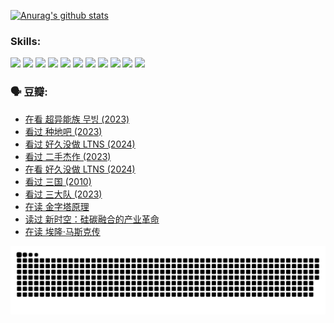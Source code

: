 
[![Anurag's github stats](https://github-readme-stats.vercel.app/api?username=w940853815)](https://github.com/anuraghazra/github-readme-stats)

### Skills:

<code><img height="32" src="https://cdn.jsdelivr.net/npm/simple-icons@v5/icons/python.svg"></code>
<code><img height="32" src="https://cdn.jsdelivr.net/npm/simple-icons@v5/icons/javascript.svg"></code>
<code><img height="32" src="https://cdn.jsdelivr.net/npm/simple-icons@v5/icons/django.svg"></code>
<code><img height="32" src="https://cdn.jsdelivr.net/npm/simple-icons@v5/icons/flask.svg"></code>
<code><img height="32" src="https://cdn.jsdelivr.net/npm/simple-icons@v5/icons/vuetify.svg"></code>
<code><img height="32" src="https://cdn.jsdelivr.net/npm/simple-icons@v5/icons/git.svg"></code>
<code><img height="32" src="https://cdn.jsdelivr.net/npm/simple-icons@v5/icons/docker.svg"></code>
<code><img height="32" src="https://cdn.jsdelivr.net/npm/simple-icons@v5/icons/postgresql.svg"></code>
<code><img height="32" src="https://cdn.jsdelivr.net/npm/simple-icons@v5/icons/elasticsearch.svg"></code>
<code><img height="32" src="https://cdn.jsdelivr.net/npm/simple-icons@v5/icons/macos.svg"></code>
<code><img height="32" src="https://cdn.jsdelivr.net/npm/simple-icons@v5/icons/linux.svg"></code>

### 🗣 豆瓣:

<!-- DOUBAN-ACTIVITIES:START -->
- [在看 超异能族 무빙‎ (2023)](https://www.douban.com/people/136069238/status/4527291077/?_i=08359433)
- [看过 种地吧‎ (2023)](https://www.douban.com/people/136069238/status/4527289637/?_i=08359433)
- [看过 好久没做 LTNS‎ (2024)](https://www.douban.com/people/136069238/status/4527289515/?_i=08359433)
- [看过 二手杰作‎ (2023)](https://www.douban.com/people/136069238/status/4522502716/?_i=08359433)
- [在看 好久没做 LTNS‎ (2024)](https://www.douban.com/people/136069238/status/4521969883/?_i=08359433)
- [看过 三国‎ (2010)](https://www.douban.com/people/136069238/status/4521634661/?_i=08359433)
- [看过 三大队‎ (2023)](https://www.douban.com/people/136069238/status/4510323325/?_i=08359433)
- [在读 金字塔原理](https://www.douban.com/people/136069238/status/4507497587/?_i=08359433)
- [读过 新时空：硅碳融合的产业革命](https://www.douban.com/people/136069238/status/4506659177/?_i=08359433)
- [在读 埃隆·马斯克传](https://www.douban.com/people/136069238/status/4500417190/?_i=08359433)
<!-- DOUBAN-ACTIVITIES:END -->


![Snake animation](https://raw.githubusercontent.com/w940853815/w940853815/output/github-contribution-grid-snake.svg)

<!--
**w940853815/w940853815** is a ✨ _special_ ✨ repository because its `README.md` (this file) appears on your GitHub profile.

Here are some ideas to get you started:

- 🔭 I’m currently working on ...
- 🌱 I’m currently learning ...
- 👯 I’m looking to collaborate on ...
- 🤔 I’m looking for help with ...
- 💬 Ask me about ...
- 📫 How to reach me: ...
- 😄 Pronouns: ...
- ⚡ Fun fact: ...
-->
